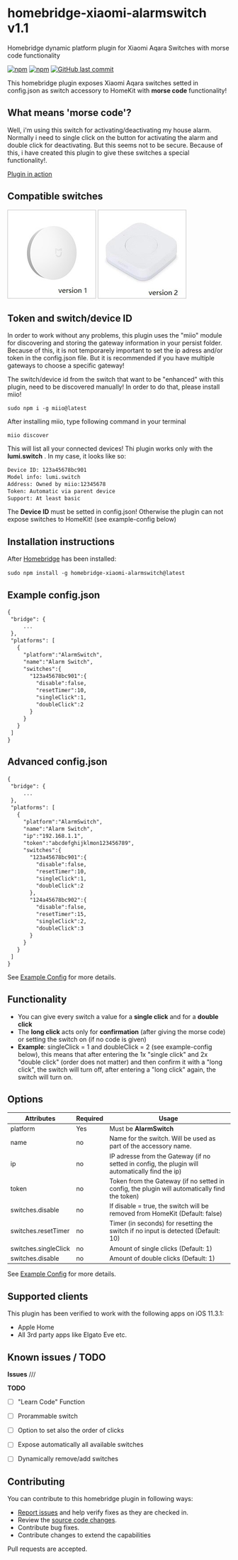 # homebridge-xiaomi-alarmswitch v1.1

Homebridge dynamic platform plugin for Xiaomi Aqara Switches with morse code functionality

[![npm](https://img.shields.io/npm/v/homebridge-xiaomi-alarmswitch.svg?style=flat-square)](https://www.npmjs.com/package/homebridge-xiaomi-alarmswitch)
[![npm](https://img.shields.io/npm/dt/homebridge-xiaomi-alarmswitch.svg?style=flat-square)](https://www.npmjs.com/package/homebridge-xiaomi-alarmswitch)
[![GitHub last commit](https://img.shields.io/github/last-commit/SeydX/homebridge-xiaomi-alarmswitch.svg?style=flat-square)](https://github.com/SeydX/homebridge-xiaomi-alarmswitch)

This homebridge plugin exposes Xiaomi Aqara switches setted in config.json as switch accessory to HomeKit with **morse code** functionality! 


## What means 'morse code'?

Well, i'm using this switch for activating/deactivating my house alarm. Normally i need to single click on the button for activating the alarm and double click for deactivating. But this seems not to be secure. Because of this, i have created this plugin to give these switches a special functionality!.

[Plugin in action](https://www.dropbox.com/s/y2i19sba0881pxj/Video%2022.05.18%2C%2009%2011%2008.mov?dl=0)


## Compatible switches

![](https://raw.githubusercontent.com/SeydX/homebridge-xiaomi-alarmswitch/master/images/Buttonv1.jpg)
![](https://raw.githubusercontent.com/SeydX/homebridge-xiaomi-alarmswitch/master/images/Buttonv2.jpg)


## Token and switch/device ID

In order to work without any problems, this plugin uses the "miio" module for discovering and storing the gateway information in your persist folder. Because of this, it is not temporarely important to set the ip adress and/or token in the config.json file. But it is recommended if you have multiple gateways to choose a specific gateway!

The switch/device id from the switch that want to be "enhanced" with this plugin, need to be discovered manually! In order to do that, please install miio!

```
sudo npm i -g miio@latest
```

After installing miio, type following command in your terminal

```
miio discover
```

This will list all your connected devices! Thi plugin works only with the **lumi.switch** . In my case, it looks like so:
```
Device ID: 123a45678bc901
Model info: lumi.switch
Address: Owned by miio:12345678
Token: Automatic via parent device
Support: At least basic
```

The **Device ID** must be setted in config.json! Otherwise the plugin can not expose switches to HomeKit! (see example-config below)



## Installation instructions

After [Homebridge](https://github.com/nfarina/homebridge) has been installed:

 ```sudo npm install -g homebridge-xiaomi-alarmswitch@latest```
 
 
 ## Example config.json

 ```
{
  "bridge": {
      ...
  },
  "platforms": [
    {
      "platform":"AlarmSwitch",
      "name":"Alarm Switch",
      "switches":{
        "123a45678bc901":{
          "disable":false,
          "resetTimer":10,
          "singleClick":1,
          "doubleClick":2
        }
      }
    }
  ]
}
```

 ## Advanced config.json

 ```
{
  "bridge": {
      ...
  },
  "platforms": [
    {
      "platform":"AlarmSwitch",
      "name":"Alarm Switch",
      "ip":"192.168.1.1",
      "token":"abcdefghijklmon123456789",
      "switches":{
        "123a45678bc901":{
          "disable":false,
          "resetTimer":10,
          "singleClick":1,
          "doubleClick":2
        },
        "124a45678bc902":{
          "disable":false,
          "resetTimer":15,
          "singleClick":2,
          "doubleClick":3
        }
      }
    }
  ]
}
```
See [Example Config](https://github.com/SeydX/homebridge-xiaomi-alarmswitch/edit/master/example-config.json) for more details.


## Functionality
- You can give every switch a value for a **single click** and for a **double click**
- The **long click** acts only for **confirmation** (after giving the morse code) or setting the switch on (if no code is given)
- **Example**: singleClick = 1 and doubleClick = 2 (see example-config below), this means that after entering the 1x "single click" and 2x "double click" (order does not matter) and then confirm it with a "long click", the switch will turn off, after entering a "long click" again, the switch will turn on.


## Options

| Attributes | Required | Usage |
|------------|----------|-------|
| platform | Yes | Must be **AlarmSwitch**  |
| name | no | Name for the switch. Will be used as part of the accessory name.  |
| ip | no | IP adresse from the Gateway (if no setted in config, the plugin will automatically find the ip)  |
| token | no | Token from the Gateway (if no setted in config, the plugin will automatically find the token)  |
| switches.disable | no | If disable = true, the switch will be removed from HomeKit (Default: false)  |
| switches.resetTimer | no | Timer (in seconds) for resetting the switch if no input is detected (Default: 10) |
| switches.singleClick | no | Amount of single clicks (Default: 1) |
| switches.disable | no | Amount of double clicks (Default: 1) |

See [Example Config](https://github.com/SeydX/homebridge-tado-platform/edit/master/example-config.json) for more details.



## Supported clients

This plugin has been verified to work with the following apps on iOS 11.3.1:

* Apple Home
* All 3rd party apps like Elgato Eve etc.


## Known issues / TODO

**Issues**
///

**TODO**
- [ ] "Learn Code" Function
- [ ] Prorammable switch
- [ ] Option to set also the order of clicks
- [ ] Expose automatically all available switches
- [ ] Dynamically remove/add switches


## Contributing

You can contribute to this homebridge plugin in following ways:

- [Report issues](https://github.com/SeydX/homebridge-xiaomi-alarmswitch/issues) and help verify fixes as they are checked in.
- Review the [source code changes](https://github.com/SeydX/homebridge-xiaomi-alarmswitch/pulls).
- Contribute bug fixes.
- Contribute changes to extend the capabilities

Pull requests are accepted.
